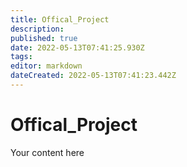 ```yaml
---
title: Offical_Project
description: 
published: true
date: 2022-05-13T07:41:25.930Z
tags: 
editor: markdown
dateCreated: 2022-05-13T07:41:23.442Z
---
```


# Offical_Project
Your content here